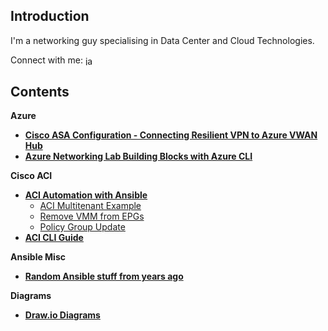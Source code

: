 ## Introduction

I'm a networking guy specialising in Data Center and Cloud Technologies.

Connect with me: <a href="https://linkedin.com/in/james-anderson-22792021" target="blank"><img align="center" src="https://raw.githubusercontent.com/rahuldkjain/github-profile-readme-generator/master/src/images/icons/Social/linked-in-alt.svg" alt="james-anderson-22792021" height="15" width="20" /></a>


## Contents

**Azure**

* [**Cisco ASA Configuration - Connecting Resilient VPN to Azure VWAN Hub**](https://github.com/jtanderson2/azure-vwan-asa-config)
* [**Azure Networking Lab Building Blocks with Azure CLI**](https://github.com/jtanderson2/azure-network-lab-building-blocks)

**Cisco ACI**

*   [**ACI Automation with Ansible**](https://github.com/jtanderson2/ansible-aci)
    *   [ACI Multitenant Example](https://github.com/jtanderson2/aci-ansible/tree/master/aci-multitenant)
    *   [Remove VMM from EPGs](https://github.com/jtanderson2/aci-ansible/tree/master/remove-vmm-from-epg)
    *   [Policy Group Update](https://github.com/jtanderson2/aci-ansible/tree/master/policy-group-update)
*   [**ACI CLI Guide**](https://github.com/jtanderson2/cisco-aci-cli)

**Ansible Misc**

*   [**Random Ansible stuff from years ago**](https://github.com/jtanderson2/ansible-stuff)

**Diagrams**

* [**Draw.io Diagrams**](https://github.com/jtanderson2/draw.io)
